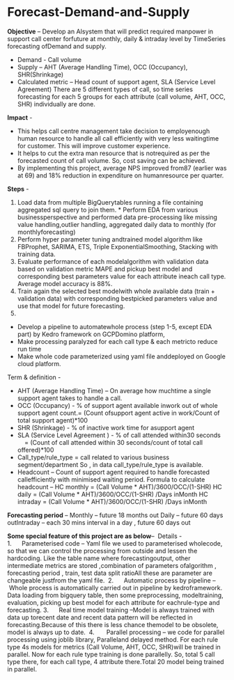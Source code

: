 # Forecast-Demand-and-Supply

**Objective** –
Develop an AIsystem that will predict required manpower in support call center forfuture at monthly, daily & intraday level by TimeSeries forecasting ofDemand and supply. 

* Demand - Call volume
* Supply – AHT (Average Handling Time), OCC (Occupancy), SHR(Shrinkage)
* Calculated metric – Head count of support agent, SLA (Service Level Agreement)
There are 5 different types of call, so time series forecasting for each 5 groups for each attribute (call volume, AHT, OCC, SHR) individually are done.  

**Impact** -
* This helps call centre management take decision to employenough human resource to handle all call efficiently with very less waitingtime for customer. This will improve customer experience.
* It helps to cut the extra man resource that is notrequired as per the forecasted count of call volume. So, cost saving can be achieved. 
* By implementing this project, average NPS improved from87 (earlier was at 69) and 18% reduction in expenditure on humanresource per quarter.

**Steps** -

1. Load data from multiple BigQuerytables running a file containing aggregated sql query to join them. * Perform EDA from various businessperspective and performed data pre-processing like missing value handling,outlier handling, aggregated daily data to monthly (for monthlyforecasting)
2. Perform hyper parameter tuning andtrained model algorithm like FBProphet, SARIMA, ETS, Triple ExponentialSmoothing, Stacking with training data.
3. Evaluate performance of each modelalgorithm with validation data based on validation metric MAPE and pickup best model and corresponding best parameters value for each attribute ineach call type. Average model accuracy is 88%. 
4. Train again the selected best modelwith whole available data (train + validation data) with corresponding bestpicked parameters value and use that model for future forecasting. 
5. 
  * Develop a pipeline to automatewhole process (step 1-5, except EDA part) by Kedro framework on GCPDomino platform,
  * Make processing paralyzed for each call type & each metricto reduce run time
  * Make whole code parameterized using yaml file anddeployed on Google cloud platform.

 
Term & definition - 
* AHT (Average Handling Time) – On average how muchtime a single support agent takes to handle a call. 
* OCC (Occupancy) - % of support agent available inwork out of whole support agent count.= (Count ofsupport agent active in work/Count of total support agent)*100
* SHR (Shrinkage) - % of inactive work time for asupport agent
* SLA (Service Level Agreement ) - % of call attended within30 seconds
                           = (Count of call attended within 30 seconds/count of total call offered)*100
* Call_type/rule_type = call related to various business segment/department So , in data call_type/rule_type is available.
* Headcount – Count of support agent required to handle forecasted callefficiently with minimised waiting period.
   Formula to calculate headcount – HC monthly = (Call Volume * AHT)/3600/OCC/(1-SHR) HC daily = (Call Volume * AHT)/3600/OCC/(1-SHR) /Days inMonth HC intraday = (Call Volume * AHT)/3600/OCC/(1-SHR) /Days inMonth


**Forecasting period** – 
Monthly – future 18 months out 
Daily – future 60 days outIntraday – each 30 mins interval in a day , future 60 days out   

**Some special feature of this project are as below**–  Details - 
1.      Parameterised code – Yaml file we used to parameterised wholecode, so that we can control the processing from outside and lessen the hardcoding. Like the table name where forecastingoutput, other intermediate metrics are stored ,combination of parameters ofalgorithm , forecasting period , train, test data split ratioAll these are parameter are changeable justfrom the yaml file.  2.      Automatic process by pipeline – Whole process is automatically carried out in pipeline by kedroframework. Data loading from bigquery table, then some preprocessing, modeltraining, evaluation, picking up best model for each attribute for eachrule-type and forecasting. 3.      Real time model training –Model is always trained with data up torecent date and recent data pattern will be reflected in forecasting.Because of this there is less chance themodel to be obsolete, model is always up to date.  4.       Parallel processing – we code for parallel processing using joblib library, Paralleland delayed method. For each rule type 4s models for metrics (Call Volume, AHT, OCC, SHR)will be trained in parallel. Now for each rule type training is done parallelly. So, total 5 call type there, for each call type, 4 attribute there.Total 20 model being trained in parallel. 

